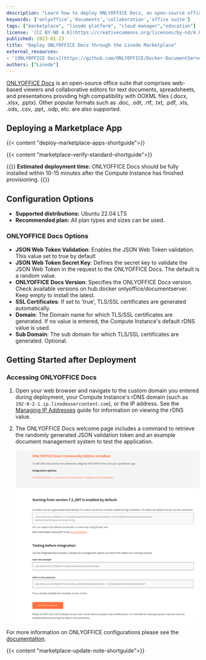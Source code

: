 ```yaml
---
description: "Learn how to deploy ONLYOFFICE Docs, an open-source office suite with web-based viewers and collaborative editors for text documents, spreadsheets, and presentations on the Linode platform."
keywords: ['onlyoffice','documents','collaboration','office suite']
tags: ["marketplace", "linode platform", "cloud manager","education"]
license: '[CC BY-ND 4.0](https://creativecommons.org/licenses/by-nd/4.0)'
published: 2023-01-23
title: "Deploy ONLYOFFICE Docs through the Linode Marketplace"
external_resources:
- '[ONLYOFFICE Docs](https://github.com/ONLYOFFICE/Docker-DocumentServer)'
authors: ["Linode"]
---
```


[ONLYOFFICE Docs](https://github.com/ONLYOFFICE/Docker-DocumentServer) is an open-source office suite that comprises web-based viewers and collaborative editors for text documents, spreadsheets, and presentations providing high compatibility with OOXML files (.docx, .xlsx, .pptx). Other popular formats such as .doc, .odt, .rtf, .txt, .pdf, .xls, .ods, .csv, .ppt, .odp, etc. are also supported.

## Deploying a Marketplace App

{{< content "deploy-marketplace-apps-shortguide">}}

{{< content "marketplace-verify-standard-shortguide">}}

{{<note>}}
**Estimated deployment time:** ONLYOFFICE Docs should be fully installed within 10-15 minutes after the Compute Instance has finished provisioning.
{{</note>}}

## Configuration Options

- **Supported distributions:** Ubuntu 22.04 LTS
- **Recommended plan:** All plan types and sizes can be used.

### ONLYOFFICE Docs Options

- **JSON Web Token Validation**: Enables the JSON Web Token validation. This value set to true by default
- **JSON Web Token Secret Key**: Defines the secret key to validate the JSON Web Token in the request to the ONLYOFFICE Docs. The default is a random value.
- **ONLYOFFICE Docs Version**: Specifies the ONLYOFFICE Docs version. Check available versions on hub.docker onlyoffice/documentserver. Keep empty to install the latest.
- **SSL Certificates**: If set to 'true', TLS/SSL certificates are generated automatically.
- **Domain**: The Domain name for which TLS/SSL certificates are generated. If no value is entered, the Compute Instance's default rDNS value is used.
- **Sub Domain**: The sub domain for which TLS/SSL certificates are generated. Optional.

## Getting Started after Deployment

### Accessing ONLYOFFICE Docs

1.  Open your web browser and navigate to the custom domain you entered during deployment, your Compute Instance's rDNS domain (such as `192-0-2-1.ip.linodeusercontent.com`), or the IP address. See the [Managing IP Addresses](/docs/products/compute/compute-instances/guides/manage-ip-addresses/#configuring-rdns) guide for information on viewing the rDNS value.

1. The ONLYOFFICE Docs welcome page includes a command to retrieve the randomly generated JSON validation token and an example document management system to test the application.

    ![Screenshot of ONLYOFFICE Docs Welcome page](onlyoffice-welcome.png)

For more information on ONLYOFFICE configurations please see the [documentation](https://helpcenter.onlyoffice.com/userguides/docs-index.aspx).

{{< content "marketplace-update-note-shortguide">}}